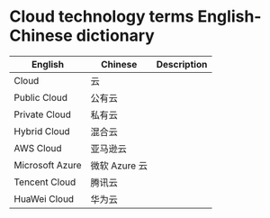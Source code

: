 # Cloud technology terms English-Chinese dictionary

English | Chinese | Description
--- | --- | ---
Cloud | 云 |
Public Cloud | 公有云 | 
Private Cloud | 私有云 |
Hybrid Cloud | 混合云
AWS Cloud | 亚马逊云 |
Microsoft Azure | 微软 Azure 云 |
Tencent Cloud| 腾讯云| 
HuaWei Cloud | 华为云|
